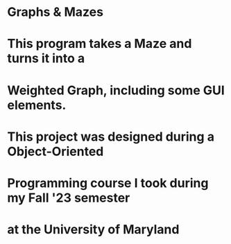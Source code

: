 # Graphs & Mazes

# This program takes a Maze and turns it into a
# Weighted Graph, including some GUI elements.

# This project was designed during a Object-Oriented
# Programming course I took during my Fall '23 semester 
# at the University of Maryland

